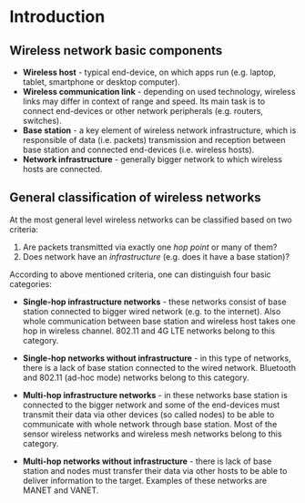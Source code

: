 # Introduction



## Wireless network basic components

* **Wireless host** - typical end-device, on which apps run (e.g. laptop,
    tablet, smartphone or desktop computer).
* **Wireless communication link** - depending on used technology, wireless
    links may differ in context of range and speed. Its main task is to connect
    end-devices or other network peripherals (e.g. routers, switches).
* **Base station** - a key element of wireless network infrastructure, which is
    responsible of data (i.e. packets) transmission and reception between base 
    station and connected end-devices (i.e. wireless hosts).
* **Network infrastructure** - generally bigger network to which wireless hosts
    are connected.



## General classification of wireless networks

At the most general level wireless networks can be classified based on two
criteria:

1. Are packets transmitted via exactly one _hop point_ or many of them?
2. Does network have an _infrastructure_ (e.g. does it have a base station)?

According to above mentioned criteria, one can distinguish four basic
categories:

* **Single-hop infrastructure networks** - these networks consist of base
    station connected to bigger wired network (e.g. to the internet). Also
    whole communication between base station and wireless host takes one hop
    in wireless channel. 802.11 and 4G LTE networks belong to this category.

* **Single-hop networks without infrastructure** - in this type of networks,
    there is a lack of base station connected to the wired network.
    Bluetooth and 802.11 (ad-hoc mode) networks belong to this category.

* **Multi-hop infrastructure networks** - in these networks base station is
    connected to the bigger network and some of the end-devices must transmit
    their data via other devices (so called nodes) to be able to communicate
    with whole network through base station. Most of the sensor wireless
    networks and wireless mesh networks belong to this category.

* **Multi-hop networks without infrastructure** - there is lack of base station
    and nodes must transfer their data via other hosts to be able to deliver
    information to the target. Examples of these networks are MANET and VANET.


